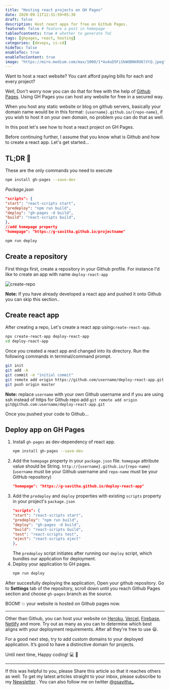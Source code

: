 ```yaml
---
title: "Hosting react projects on GH Pages"
date: 2020-09-11T12:31:59+05:30
draft: false
description: Host react apps for free on Github Pages.
featured: false # feature a post in homepage
tableofcontents: true # whether to generate ToC
tags: [ghpages, react, hosting]
categories: [devops, ci-cd]
hideToc: false
enableToc: true
enableTocContent: true
image: "https://miro.medium.com/max/1000/1*4u4uD5FiSkWdBNkRO6lVtQ.jpeg"
---
```


<!--  Start Typing... -->

Want to host a react website? You cant afford paying bills for each and every project?

Well, Don't worry now you can do that for free with the help of [Github Pages](https://pages.github.com/). Using GH Pages you can host any website for free in a secured way.

When you host any static website or blog on github servers, basically your domain name would be in this format: `{username}.github.io/{repo-name}`, if you wish to host it on your own domain, no problem you can do that as well.

In this post let's see how to host a react project on GH Pages.

Before continuing further, I assume that you know what is Github and how to create a react app. Let's get started...

## TL;DR :rocket:

These are the only commands you need to execute

```sh
npm install gh-pages --save-dev
```

_Package.json_

```json
"scripts": {
"start": "react-scripts start",
"predeploy": "npm run build",
"deploy": "gh-pages -d build",
"build": "react-scripts build",
},
//add homepage property
"homepage": "https://g-savitha.github.io/projectname"
```

```sh
npm run deploy
```

## Create a repository

First things first, create a repository in your Github profile. For instance I'd like to create an app with name `deploy-react-app`

![create-repo](https://i.imgur.com/EVPrPjZ.png)

**Note:** If you have already developed a react app and pushed it onto Github you can skip this section..

## Create react app

After creating a repo, Let's create a react app using`create-react-app`.

```sh
npx create-react-app deploy-react-app
cd deploy-react-app
```

Once you created a react app and changed into its directory. Run the following commands in terminal/command prompt.

```sh
git init
git add -A
git commit -m "initial commit"
git remote add origin https://github.com/username/deploy-react-app.git
git push origin master
```

**Note:** replace `username` with your own Github username and if you are using ssh instead of https for Github repo add `git remote add origin git@github.com:username/deploy-react-app.git`

Once you pushed your code to Github...

## Deploy app on GH Pages

1. Install `gh-pages` as dev-dependency of react app.
   ```sh
   npm install gh-pages --save-dev
   ```
2. Add the `homepage` property in your `package.json` file. `homepage` attribute value should be String. `http://{username}.github.io/{repo-name}` (`username` must be your Github username and `repo-name` must be your GitHub repository)
   ```json
   "homepage": "https://g-savitha.github.io/deploy-react-app"
   ```
3. Add the `predeploy` and `deploy` properties with existing `scripts` property in your project's `package.json`
   ```json
   "scripts": {
   "start": "react-scripts start",
   "predeploy": "npm run build",
   "deploy": "gh-pages -d build",
   "build": "react-scripts build",
   "test": "react-scripts test",
   "eject": "react-scripts eject"
   },
   ```
   The `predeploy` script initiates after running our `deploy` script, which bundles our application for deployment.
4. Deploy your application to GH pages.
   ```sh
   npm run deploy
   ```

After succesfully deploying the application, Open your github repository. Go to **Settings** tab of the repository, scroll down until you reach Github Pages section and choose `gh-pages` branch as the source.

BOOM! :boom: your website is hosted on Github pages now.

---

Other than Github, you can host your website on [Heroku](), [Vercel](), [Firebase](), [Netlify]() and more. Try out as many as you can to determine which best aligns with your deployment requirements. After all they're free to use :smiley:.

For a good next step, try to add custom domains to your deployed application. It’s good to have a distinctive domain for projects.

Until next time, Happy coding! :computer: :tada:

---

If this was helpful to you, please Share this article so that it reaches others as well. To get my latest articles straight to your inbox, please subscribe to my [Newsletter](https://www.getrevue.co/profile/gsavitha) . You can also follow me on twitter [@gsavitha\_](https://twitter.com/gsavitha_).
